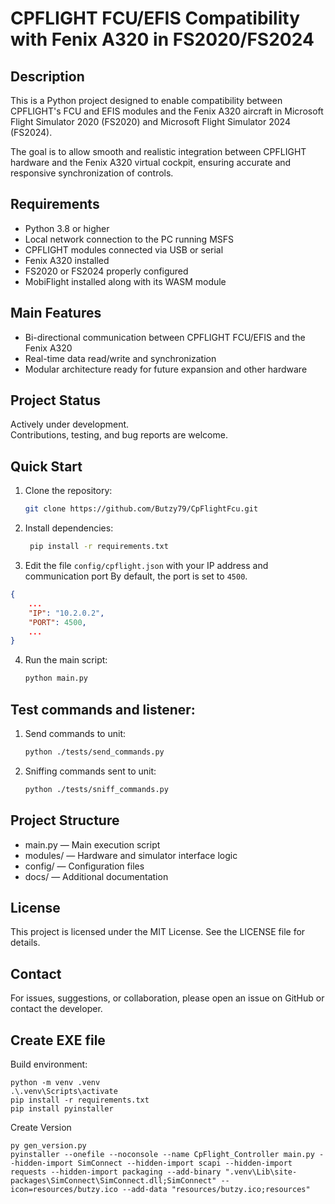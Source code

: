 # CPFLIGHT FCU/EFIS Compatibility with Fenix A320 in FS2020/FS2024

## Description

This is a Python project designed to enable compatibility between CPFLIGHT's FCU and EFIS modules and the Fenix A320 aircraft in Microsoft Flight Simulator 2020 (FS2020) and Microsoft Flight Simulator 2024 (FS2024).

The goal is to allow smooth and realistic integration between CPFLIGHT hardware and the Fenix A320 virtual cockpit, ensuring accurate and responsive synchronization of controls.

## Requirements

- Python 3.8 or higher  
- Local network connection to the PC running MSFS  
- CPFLIGHT modules connected via USB or serial  
- Fenix A320 installed  
- FS2020 or FS2024 properly configured  
- MobiFlight installed along with its WASM module

## Main Features

- Bi-directional communication between CPFLIGHT FCU/EFIS and the Fenix A320  
- Real-time data read/write and synchronization  
- Modular architecture ready for future expansion and other hardware  

## Project Status

Actively under development.  
Contributions, testing, and bug reports are welcome.

## Quick Start

1. Clone the repository:

   ```bash
   git clone https://github.com/Butzy79/CpFlightFcu.git
    ```
   
2. Install dependencies:
   ```bash
    pip install -r requirements.txt
   ```

3. Edit the file `config/cpflight.json` with your IP address and communication port
By default, the port is set to `4500`.
```json
{
    ...
    "IP": "10.2.0.2",
    "PORT": 4500,
    ...
}
```

4. Run the main script:
   ```bash
   python main.py
   ```

## Test commands and listener:
1. Send commands to unit:
   ```bash
   python ./tests/send_commands.py
   ```
2. Sniffing commands sent to unit:
   ```bash
   python ./tests/sniff_commands.py
   ```
   
## Project Structure
- main.py — Main execution script
- modules/ — Hardware and simulator interface logic
- config/ — Configuration files
- docs/ — Additional documentation

## License
This project is licensed under the MIT License.
See the LICENSE file for details.

## Contact
For issues, suggestions, or collaboration, please open an issue on GitHub or contact the developer.


## Create EXE file
Build environment:
```
python -m venv .venv
.\.venv\Scripts\activate
pip install -r requirements.txt
pip install pyinstaller
```
Create Version
```
py gen_version.py
pyinstaller --onefile --noconsole --name CpFlight_Controller main.py --hidden-import SimConnect --hidden-import scapi --hidden-import requests --hidden-import packaging --add-binary ".venv\Lib\site-packages\SimConnect\SimConnect.dll;SimConnect" --icon=resources/butzy.ico --add-data "resources/butzy.ico;resources"
```